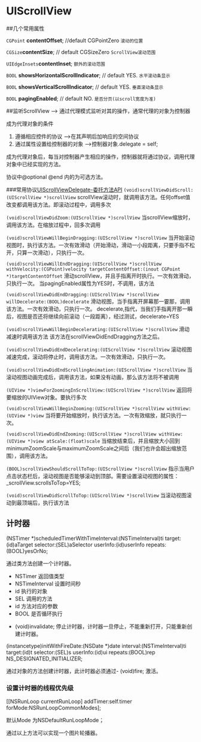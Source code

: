 # UIScrollView

<!-- create time: 2014-09-28 21:06:03  -->

##几个常用属性

```CGPoint``` **contentOffset**;    //default CGPointZero ```滚动的位置```

```CGSize```**contentSize**;      // default CGSizeZero  ```ScrollView滚动范围```

```UIEdgeInsets```**contentInset**;    ```额外的滚动范围```

```BOOL``` **showsHorizontalScrollIndicator**; // default YES. ```水平滚动条显示```

```BOOL``` **showsVerticalScrollIndicator**; // default YES. ```垂直滚动条显示```

```BOOL``` **pagingEnabled**;    // default NO.     ```是否分页(以scroll宽度为准)```



##监听ScrollView --> 通过代理模式监听对其的操作，通常代理的对象为控制器

成为代理对象的条件

1. 遵循相应控件的协议  -->在其声明后加响应的空间协议
2. 通过属性设置给控制器的对象  -->控制器对象.delegate = self;


成为代理对象后，每当对控制器产生相应的操作，控制器就将通过协议，调用代理对象中已经实现的方法。

协议中@optional @end 内的为可选方法。


###常用协议[UIScrollViewDelegate-委托方法API](http://blog.sina.com.cn/s/blog_7b9d64af0101egm8.html)
```(void)scrollViewDidScroll:(UIScrollView *)scrollView``` scrollView滚动时，就调用该方法。任何offset值改变都调用该方法。即滚动过程中，调用多次 

`(void)scrollViewDidZoom:(UIScrollView *)scrollView` 
当scrollView缩放时，调用该方法。在缩放过程中，回多次调用

`(void)scrollViewWillBeginDragging:(UIScrollView *)scrollView`
当开始滚动视图时，执行该方法。一次有效滑动（开始滑动，滑动一小段距离，只要手指不松开，只算一次滑动），只执行一次。

`(void)scrollViewWillEndDragging:(UIScrollView *)scrollView withVelocity:(CGPoint)velocity targetContentOffset:(inout CGPoint *)targetContentOffset`
滑动scrollView，并且手指离开时执行。一次有效滑动，只执行一次。
当pagingEnabled属性为YES时，不调用，该方法

`(void)scrollViewDidEndDragging:(UIScrollView *)scrollView willDecelerate:(BOOL)decelerate`
滑动视图，当手指离开屏幕那一霎那，调用该方法。一次有效滑动，只执行一次。
decelerate,指代，当我们手指离开那一瞬后，视图是否还将继续向前滚动（一段距离），经过测试，decelerate=YES

`(void)scrollViewWillBeginDecelerating:(UIScrollView *)scrollView`
滑动减速时调用该方法
该方法在scrollViewDidEndDragging方法之后。

`(void)scrollViewDidEndDecelerating:(UIScrollView *)scrollView`
滚动视图减速完成，滚动将停止时，调用该方法。一次有效滑动，只执行一次。

`(void)scrollViewDidEndScrollingAnimation:(UIScrollView *)scrollView`
当滚动视图动画完成后，调用该方法，如果没有动画，那么该方法将不被调用

`(UIView *)viewForZoomingInScrollView:(UIScrollView *)scrollView`
返回将要缩放的UIView对象。要执行多次

`(void)scrollViewWillBeginZooming:(UIScrollView *)scrollView withView:(UIView *)view`
当将要开始缩放时，执行该方法。一次有效缩放，就只执行一次。

`(void)scrollViewDidEndZooming:(UIScrollView *)scrollView withView:(UIView *)view atScale:(float)scale`
当缩放结束后，并且缩放大小回到minimumZoomScale与maximumZoomScale之间后（我们也许会超出缩放范围），调用该方法。

`(BOOL)scrollViewShouldScrollToTop:(UIScrollView *)scrollView`
指示当用户点击状态栏后，滚动视图是否能够滚动到顶部。需要设置滚动视图的属性：_scrollView.scrollsToTop=YES;

`(void)scrollViewDidScrollToTop:(UIScrollView *)scrollView`
当滚动视图滚动到最顶端后，执行该方法


## 计时器

(NSTimer *)scheduledTimerWithTimeInterval:(NSTimeInterval)ti target:(id)aTarget selector:(SEL)aSelector userInfo:(id)userInfo repeats:(BOOL)yesOrNo;

通过类方法创建一个计时器。

* NSTimer 返回值类型
* NSTimeInterval 设置时间秒
* id 执行的对象
* SEL 调用的方法
* id 方法对应的参数
* BOOL 是否循环执行

- (void)invalidate;  停止计时器，计时器一旦停止，不能重新打开，只能重新创建计时器。

(instancetype)initWithFireDate:(NSDate *)date interval:(NSTimeInterval)ti target:(id)t selector:(SEL)s userInfo:(id)ui repeats:(BOOL)rep NS_DESIGNATED_INITIALIZER;

通过对象的方法创建计时器，此计时器必须通过- (void)fire; 激活。

### 设置计时器的线程优先级

[[NSRunLoop currentRunLoop] addTimer:self.timer forMode:NSRunLoopCommonModes];

默认Mode 为NSDefaultRunLoopMode；

通过以上方法可以实现一个图片轮播器。


